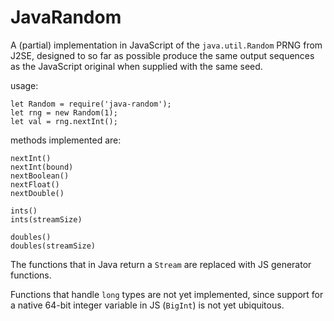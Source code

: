JavaRandom
==========

A (partial) implementation in JavaScript of the `java.util.Random`
PRNG from J2SE, designed to so far as possible produce the same output
sequences as the JavaScript original when supplied with the same seed.

usage:

    let Random = require('java-random');
    let rng = new Random(1);
    let val = rng.nextInt();

methods implemented are:

    nextInt()
    nextInt(bound)
    nextBoolean()
    nextFloat()
    nextDouble()

    ints()
    ints(streamSize)

    doubles()
    doubles(streamSize)

The functions that in Java return a `Stream` are replaced with JS
generator functions.

Functions that handle `long` types are not yet implemented, since
support for a native 64-bit integer variable in JS (`BigInt`) is
not yet ubiquitous.
